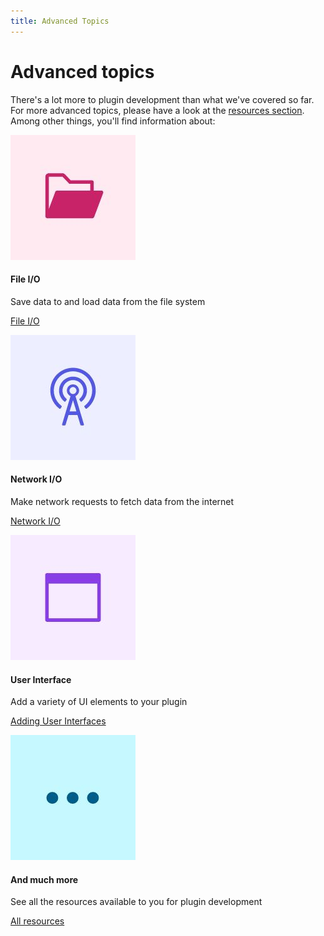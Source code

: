 ```yaml
---
title: Advanced Topics
---
```


# Advanced topics

There's a lot more to plugin development than what we've covered so far. For more advanced topics, please have a look at the [resources section](../../resources/). Among other things, you'll find information about:

<MiniResourceCard slots="image,heading,text,link" repeat="5" theme="lightest" inRow="3"/>

![Folder icon](file.jpg)

#### File I/O

Save data to and load data from the file system

[File I/O](../../resources/recipes/file-operation/)

![Network icon](network.jpg)

#### Network I/O

Make network requests to fetch data from the internet

[Network I/O](../../resources/recipes/network/)

![Application window icon](ui.jpg)

#### User Interface

Add a variety of UI elements to your plugin

[Adding User Interfaces](../../resources/fundamentals/creating-ui/index.md)

<!--
![Complex hierarchical component structure icon](react.jpg)

#### React

Use React to build highly interactive user interfaces
[//]: # (TODO: Add right links)
[React in UXP](#)
-->

![Ellipsis](more.jpg)

#### And much more

See all the resources available to you for plugin development

[All resources](../../resources/)

